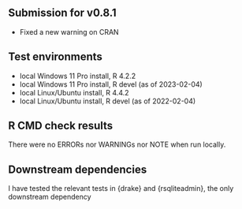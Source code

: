 ## Submission for v0.8.1
* Fixed a new warning on CRAN


## Test environments
* local Windows 11 Pro install, R 4.2.2
* local Windows 11 Pro install, R devel (as of 2023-02-04)
* local Linux/Ubuntu install, R 4.4.2
* local Linux/Ubuntu install, R devel (as of 2022-02-04)

## R CMD check results
There were no ERRORs nor WARNINGs nor NOTE when run locally.


## Downstream dependencies
I have tested the relevant tests in {drake} and {rsqliteadmin}, the only downstream dependency
